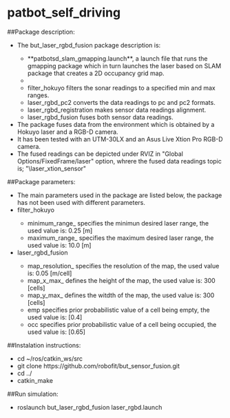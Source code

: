 # patbot_self_driving
##Package description:

<ul>
  <li> The but_laser_rgbd_fusion package description is: </li>
    <ul>
      <li>   **patbotsd_slam_gmapping.launch**, a launch file that  runs the gmapping package which in turn launches the laser based on SLAM package  that creates a 2D occupancy grid map.  <li>
      <li> filter_hokuyo filters the sonar readings to a specified min and max ranges. </li>
      <li> laser_rgbd_pc2 converts the data readings to pc and pc2 formats. </li>
      <li> laser_rgbd_registration makes sensor data readings alignment. </li>
      <li> laser_rgbd_fusion fuses both sensor data readings. </li>
    </ul>
  </li>
  <li> The package fuses data from the environment which is obtained  by a Hokuyo laser and a RGB-D camera. </li>
  <li> It has been tested with an UTM-30LX  and an Asus Live Xtion Pro RGB-D camera. </li>
  <li> The fused readings can be depicted under RVIZ in	 "Global Options/FixedFrame/laser" option, whrere the fused data readings topic is; "\laser_xtion_sensor" </li>
</ul>


##Package parameters:
<ul>
  <li> The main parameters used in the package are listed below, the package has not been used with different parameters. </li>
  <li> filter_hokuyo </li>
     <ul>
        <li> minimum_range_ specifies the minimun desired laser range, the used value is: 0.25 [m] </li>
        <li> maximum_range_ specifies the maximum desired laser range, the used value is: 10.0 [m] </li>
     </ul>
  <li> laser_rgbd_fusion </li>
     <ul>
        <li> map_resolution_ specifies the resolution of the map, the used value is: 0.05 [m/cell] </li>
        <li>map_x_max_ defines the height of the map, the used value is: 300 [cells] </li>
         <li>  map_y_max_ defines the witdth of the map, the used value is: 300 [cells] </li>
         <li> emp specifies prior probabilistic value of a cell being empty, the used value is: [0.4]  </li>
         <li> occ  specifies prior probabilistic value of a cell being occupied, the used value is: [0.65] </li>
     </ul>
</ul>


##Instalation instructions:
<ul>
  <li> cd ~/ros/catkin_ws/src </li>
  <li> git clone https://github.com/robofit/but_sensor_fusion.git </li>
  <li> cd ../ </li>
  <li> catkin_make </li>
</ul>

##Run simulation:
<ul>
  <li> roslaunch but_laser_rgbd_fusion laser_rgbd.launch
</ul>
